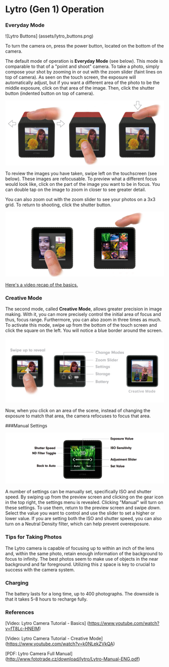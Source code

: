 # Lytro (Gen 1) Operation

### Everyday Mode

![Lytro Buttons] (assets/lytro_buttons.png)

To turn the camera on, press the power button, located on the bottom of the camera.

The default mode of operation is **Everyday Mode** (see below). This mode is comparable to that of a "point and shoot" camera. To take a photo, simply compose your shot by zooming in or out with the zoom slider (faint lines on top of camera). As seen on the touch screen, the exposure will automatically adjust, but if you want a different area of the photo to be the middle exposure, click on that area of the image. Then, click the shutter button (indented button on top of camera).

![Lytro Operation](assets/lytro_operation.png)

To review the images you have taken, swipe left on the touchscreen (see below). These images are refocusable. To preview what a different focus would look like, click on the part of the image you want to be in focus. You can double tap on the image to zoom in closer to see greater detail.

You can also zoom out with the zoom slider to see your photos on a 3x3 grid. To return to shooting, click the shutter button.

![Lytro Review Photos](assets/lytro_review_photos.png)

[Here's a video recap of the basics.](https://www.youtube.com/watch?v=fT8Lc-HNEIM)

### Creative Mode

The second mode, called **Creative Mode**, allows greater precision in image making. With it, you can more precisely control the initial area of focus and thus, focus range. Furthermore, you can also zoom in three times as much. To activate this mode, swipe up from the bottom of the touch screen and click the square on the left. You will notice a blue border around the screen.

![Lytro Settings](assets/lytro_creative_mode.png)

Now, when you click on an area of the scene, instead of changing the exposure to match that area, the camera refocuses to focus that area.

###Manual Settings

![Lytro Manual Settings](assets/lytro_manual_control.png)

A number of settings can be manually set, specifically ISO and shutter speed. By swiping up from the preview screen and clicking on the gear icon in the top right, the settings menu is revealed. Clicking "Manual" will turn on these settings. To use them, return to the preview screen and swipe *down*. Select the value you want to control and use the slider to set a higher or lower value. If you are setting both the ISO and shutter speed, you can also turn on a Neutral Density filter, which can help prevent overexposure.

### Tips for Taking Photos

The Lytro camera is capable of focusing up to within an inch of the lens and, within the same photo, retain enough information of the background to focus to infinity. The best photos seem to make use of objects in the near background and far foreground. Utilizing this z space is key to crucial to success with the camera system.

### Charging
The battery lasts for a long time, up to 400 photographs. The downside is that it takes 5-8 hours to recharge fully.

### References


[Video: Lytro Camera Tutorial - Basics] (https://www.youtube.com/watch?v=fT8Lc-HNEIM)

[Video: Lytro Camera Tutorial - Creative Mode] (https://www.youtube.com/watch?v=k0NLekZVkQA)

[PDF: Lytro Camera Full Manual] (http://www.fototrade.cz/download/lytro/Lytro-Manual-ENG.pdf)